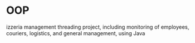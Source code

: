 # OOP
izzeria management threading project, including monitoring of employees, couriers,  logistics, and general management, using Java

